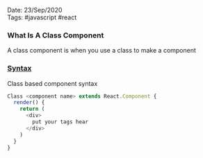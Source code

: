 Date: 23/Sep/2020  
Tags: #javascript #react

### What Is A Class Component

A class component is when you use a class to make a component

### [Syntax](Syntax)

Class based component syntax

```javascript
Class <component name> extends React.Component {
  render() {
    return (
      <div>
        put your tags hear
      </div>
    )
  }
}
```

